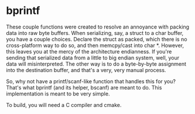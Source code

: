 # bprintf

These couple functions were created to resolve an annoyance with packing data into raw byte buffers. When serializing, say, a struct to a char buffer, you have a couple choices. Declare the struct as packed, which there is no cross-platform way to do so, and then memcpy/cast into char *. However, this leaves you at the mercy of the architecture endianness. If you're sending that serialized data from a little to big endian system, well, your data will misinterpreted. The other way is to do a byte-by-byte assignment into the destination buffer, and that's a very, very manual process.

So, why not have a printf/scanf-like function that handles this for you? That's what bprintf (and its helper, bscanf) are meant to do. This implementation is meant to be very simple.

To build, you will need a C compiler and cmake. 

